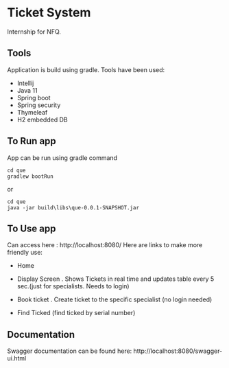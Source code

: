 # Ticket System

Internship for NFQ.

## Tools

Application is build using gradle. 
Tools have been used:
- Intellij
- Java 11
- Spring boot
- Spring security
- Thymeleaf
- H2 embedded DB

## To Run app

App can be run using gradle command
````
cd que
gradlew bootRun
````
 or
```
cd que
java -jar build\libs\que-0.0.1-SNAPSHOT.jar

```

## To Use app

Can access here : http://localhost:8080/
Here are links to make more friendly use:

- Home

- Display Screen . Shows Tickets in real time and updates table every 5 sec.(just for specialists. Needs to login)
- Book ticket . Create ticket to the specific specialist (no login needed)
- Find Ticked (find ticked by serial number)

## Documentation
Swagger documentation can be found here: http://localhost:8080/swagger-ui.html


